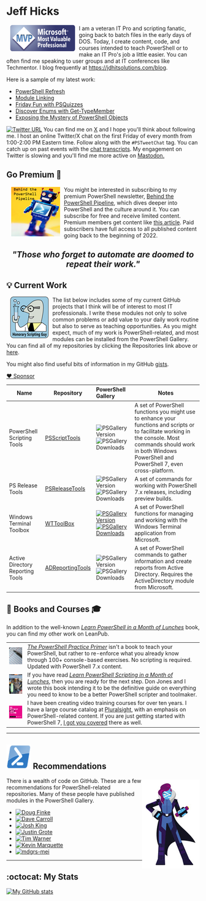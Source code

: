 # Jeff Hicks

<img src="images/MVP-Logo-small.png" alt="MVP" align="left" style="float: left; padding: 0px 10px 10px 10px;"> I am a veteran IT Pro and scripting fanatic, going back to batch files in the early days of DOS. Today, I create content, code, and courses intended to teach PowerShell or to make an IT Pro's job a little easier. You can often find me speaking to user groups and at IT conferences like Techmentor. I blog frequently at <https://jdhitsolutions.com/blog>.

Here is a sample of my latest work:

<!-- BLOG-POST-LIST:START -->
- [PowerShell Refresh](https://jdhitsolutions.com/blog/powershell/9325/powershell-refresh/?utm_source=rss&utm_medium=rss&utm_campaign=powershell-refresh)
- [Module Linking](https://jdhitsolutions.com/blog/powershell/9323/module-linking/?utm_source=rss&utm_medium=rss&utm_campaign=module-linking)
- [Friday Fun with PSQuizzes](https://jdhitsolutions.com/blog/powershell/9260/friday-fun-with-psquizzes/?utm_source=rss&utm_medium=rss&utm_campaign=friday-fun-with-psquizzes)
- [Discover Enums with Get-TypeMember](https://jdhitsolutions.com/blog/powershell/9247/discover-enums-with-get-typemember/?utm_source=rss&utm_medium=rss&utm_campaign=discover-enums-with-get-typemember)
- [Exposing the Mystery of PowerShell Objects](https://jdhitsolutions.com/blog/powershell/9229/exposing-the-mystery-of-powershell-objects/?utm_source=rss&utm_medium=rss&utm_campaign=exposing-the-mystery-of-powershell-objects)
<!-- BLOG-POST-LIST:END -->

[![Twitter URL](https://img.shields.io/twitter/url?style=social&url=https%3A%2F%2Ftwitter.com%2Fjeffhicks)](https://twitter.com/jeffhicks) You can find me on [X](https://twitter.com/jeffhicks) and I hope you'll think about following me. I host an online Twitter/X chat on the first Friday of every month from 1:00-2:00 PM Eastern time. Follow along with the `#PSTweetChat` tag. You can catch up on past events with the [chat transcripts](https://github.com/jdhitsolutions/PSTweetChat). My engagement on Twitter is slowing and you'll find me more active on <a rel="me" href="https://techhub.social/@JeffHicks">Mastodon.</a>

## Go Premium :newspaper:

 <img src="images/behind-logo.png" align="left" style="float: left; padding: 0px 10px 10px 10px;">You might be interested in subscribing to my premium PowerShell newsletter, [Behind the PowerShell Pipeline](https://buttondown.email/behind-the-powershell-pipeline/), which dives deeper into PowerShell and the culture around it. You can subscribe for free and receive limited content. Premium members get content like [this article](https://buttondown.email/behind-the-powershell-pipeline/archive/are-you-my-type/). Paid subscribers have full access to all published content going back to the beginning of 2022.

## <p align="center"> _"Those who forget to automate are doomed to repeat their work."_ </p>

## :bulb: Current Work

<img src = "images/scriptingguy.png" alt="scripting guy" style="float: left; padding: 0px 10px 10px 10px;" align="left"> The list below includes some of my current GitHub projects that I think will be of interest to most IT professionals. I write these modules not only to solve common problems or add value to your daily work routine but also to serve as teaching opportunities. As you might expect, much of my work is PowerShell-related, and most modules can be installed from the PowerShell Gallery. You can find all of my repositories by clicking the Repositories link above or [here](https://github.com/jdhitsolutions?tab=repositories).

You might also find useful bits of information in my GitHub [gists](https://gist.github.com/jdhitsolutions).

[:heart: Sponsor](https://github.com/sponsors/jdhitsolutions)

Name| Repository | PowerShell Gallery | Notes
|---|--- | :--- |---|
PowerShell Scripting Tools | [PSScriptTools](https://github.com/jdhitsolutions/PSScriptTools) | ![PSGallery Version](https://img.shields.io/powershellgallery/v/PSScripttools.png?style=for-the-badge&logo=powershell&label=PSScriptTools) ![PSGallery Downloads](https://img.shields.io/powershellgallery/dt/PSScripttools.png?style=for-the-badge&logo=powershell&label=Downloads) | A set of PowerShell functions you might use to enhance your functions and scripts or to facilitate working in the console. Most commands should work in both Windows PowerShell and PowerShell 7, even cross-platform.
PS Release Tools | [PSReleaseTools](https://github.com/jdhitsolutions/PSReleaseTools) | ![PSGallery Version](https://img.shields.io/powershellgallery/v/PSReleaseTools.png?style=for-the-badge&logo=powershell&label=PSReleaseTools)![PSGallery Downloads](https://img.shields.io/powershellgallery/dt/PSReleaseTools.png?style=for-the-badge&logo=powershell&label=Downloads) | A set of commands for working with PowerShell 7.x releases, including preview builds.
Windows Terminal Toolbox | [WTToolBox](https://github.com/jdhitsolutions/WTToolBox) | [![PSGallery Version](https://img.shields.io/powershellgallery/v/WTToolBox.png?style=for-the-badge&logo=powershell&label=WTToolBox)](https://www.powershellgallery.com/packages/WTToolBox/) [![PSGallery Downloads](https://img.shields.io/powershellgallery/dt/WTToolBox.png?style=for-the-badge&&logo=powershell&label=Downloads)](https://www.powershellgallery.com/packages/WTToolBox/) | A set of PowerShell functions for managing and working with the Windows Terminal application from Microsoft.
Active Directory Reporting Tools | [ADReportingTools](https://github.com/jdhitsolutions/ADReportingTools) | ![PSGallery Version](https://img.shields.io/powershellgallery/v/ADReportingTools.png?style=for-the-badge&logo=powershell&label=ADReportingTools)![PSGallery Downloads](https://img.shields.io/powershellgallery/dt/ADReportingTools.png?style=for-the-badge&&logo=powershell&label=Downloads)| A set of PowerShell commands to gather information and create reports from Active Directory. Requires the ActiveDirectory module from Microsoft.

## :book: Books and Courses :mortar_board:

In addition to the well-known [_Learn PowerShell in a Month of Lunches_](https://www.manning.com/books/learn-windows-powershell-in-a-month-of-lunches-third-edition?a_aid=jdhit&a_bid=2326a8ab) book, you can find my other work on LeanPub.

|   |   |
|---|---|
![PowerShell PracticePrimer](images/psprimer-thumb.png) | [_The PowerShell Practice Primer_](https://leanpub.com/psprimer) isn't a book to teach your PowerShell, but rather to re-enforce what you already know through 100+ console-based exercises. No scripting is required. Updated with PowerShell 7.x content.
![PowerShell Scripting and Toolmaking](images/pstoolmaking-thumbnail.png) | If you have read [_Learn PowerShell Scripting in a Month of Lunches_](https://www.manning.com/books/learn-powershell-scripting-in-a-month-of-lunches?a_aid=jdhit&a_bid=2326a8ab), then you are ready for the next step. Don Jones and I wrote this book intending it to be the definitive guide on everything you need to know to be a better PowerShell scripter and toolmaker.
![pluralsight](images/ps-skills-thumb.jpg) | I have been creating video training courses for over ten years. I have a large course catalog at [Pluralsight](https://pluralsight.pxf.io/qbR6n), with an emphasis on PowerShell-related content. If you are just getting started with PowerShell 7, [I got you covered](https://pluralsight.pxf.io/Lbvya) there as well.
-----

## ![PS](images/powershell-emoji.png) Recommendations

<img src = "images/PowerShell-transparent-thumb.jpg" alt="ms powershell" style="float: right; padding: 5px 0px 0px 0px;" align="right"> There is a wealth of code on GitHub. These are a few recommendations for PowerShell-related repositories. Many of these people have published modules in the PowerShell Gallery.

- [![Doug Finke](https://img.shields.io/badge/Doug%20Finke-%40dfinke-green?style=for-the-badge&logo=github)](https://github.com/dfinke)
- [![Dave Carroll](https://img.shields.io/badge/Dave%20Carroll-%40theDaveCarroll-green?style=for-the-badge&logo=github)](https://github.com/thedavecarroll/)
- [![Josh King](https://img.shields.io/badge/Josh%20King-%40Windos-green?style=for-the-badge&logo=github)](https://github.com/windos)
- [![Justin Grote](https://img.shields.io/badge/Justin%20Grote-%40JustinGrote-green?style=for-the-badge&logo=github)](https://github.com/justingrote)
- [![Tim Warner](https://img.shields.io/badge/Tim%20Warner-%40TimWarner-green?style=for-the-badge&logo=github)](https://github.com/timothywarner)
- [![Kevin Marquette](https://img.shields.io/badge/Kevin%20Marquette-%40KevinMarquette-green?style=for-the-badge&logo=github)](https://github.com/KevinMarquette)
- [![mdgrs-mei](https://img.shields.io/badge/mdgrs--mei-%40mdgrs--mei-green?style=for-the-badge&logo=github)](https://github.com/mdgrs-mei)

-----

## :octocat: My Stats

[![My GitHub stats](https://github-readme-stats.vercel.app/api?username=jdhitsolutions)](https://github.com/jdhitsolutions/github-readme-stats)
